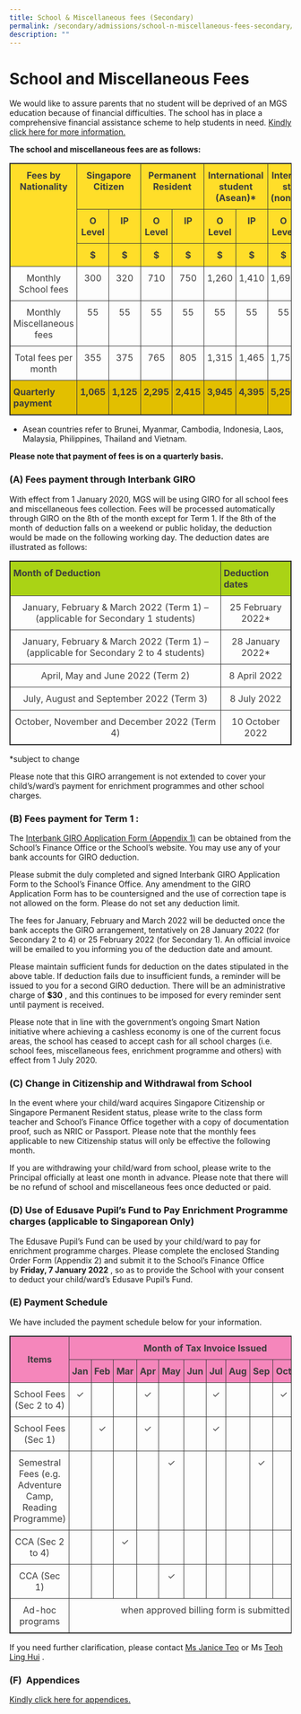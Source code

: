 ```yaml
---
title: School & Miscellaneous fees (Secondary)
permalink: /secondary/admissions/school-n-miscellaneous-fees-secondary/
description: ""
---
```

# School and Miscellaneous Fees&nbsp;

We would like to assure parents that no student will be deprived of an MGS education because of financial difficulties. The school has in place a comprehensive financial assistance scheme to help students in need.&nbsp;[Kindly click here for more information.](https://staging.dt6ildc2mnegy.amplifyapp.com/secondary/admissions/financial-assistance-n-scholarships/)

**The school and miscellaneous fees are as follows:**

<style type="text/css">
.tg {
    border-collapse: collapse;
    border-spacing: 0;
    border: 1px solid;
}
.tg td {
    border: 1px solid;
    border-color: black;
    border-style: solid;
    border-width: 1px;
    overflow: hidden;
    padding: 10px 5px;
    word-break: normal;
}
.tg th {
    border: 1px solid;
    border-color: black;
    border-style: solid;
    border-width: 1px;
    font-weight: normal;
    overflow: hidden;
    padding: 10px 5px;
    word-break: normal;
}
.tg .tg-omza {
    border: 1px solid;
    background-color: #FFDE29;
    color: #3D3D3D;
    font-weight: bold;
    text-align: center;
    vertical-align: top
}
.tg .tg-uwnk {
    border: 1px solid;
    color: #3D3D3D;
    text-align: left;
    vertical-align: top
}
.tg .tg-4whn {
    border: 1px solid;
    background-color: #E2BF00;
    color: #3D3D3D;
    font-weight: bold;
    text-align: left;
    vertical-align: top
}
</style>
<table class="tg" width="100%">
  <thead>
    <tr>
      <th class="tg-omza" rowspan="3" width="20%">Fees by Nationality</th>
      <th colspan="2" class="tg-omza">Singapore Citizen</th>
      <th colspan="2" class="tg-omza">Permanent Resident</th>
      <th colspan="2" class="tg-omza">International student (Asean)*</th>
      <th colspan="2" class="tg-omza">International student (non-Asean)</th>
    </tr>
    <tr>
      <th class="tg-omza" width="10%">O Level</th>
      <th class="tg-omza" width="10%">IP</th>
      <th class="tg-omza" width="10%">O Level</th>
      <th class="tg-omza" width="10%">IP</th>
      <th class="tg-omza" width="10%">O Level</th>
      <th class="tg-omza" width="10%">IP</th>
      <th class="tg-omza" width="10%">O Level</th>
      <th class="tg-omza" width="10%">IP</th>
    </tr>
    <tr>
      <th class="tg-omza" width="10%">$</th>
      <th class="tg-omza" width="10%">$</th>
      <th class="tg-omza" width="10%">$</th>
      <th class="tg-omza" width="10%">$</th>
      <th class="tg-omza" width="10%">$</th>
      <th class="tg-omza" width="10%">$</th>
      <th class="tg-omza" width="10%">$</th>
      <th class="tg-omza" width="10%">$</th>
    </tr>
  </thead>
  <tbody>
    <tr>
      <td class="tg-uwnk" width="20%">Monthly School fees</td>
      <td class="tg-uwnk" width="10%">300</td>
      <td class="tg-uwnk" width="10%">320</td>
      <td class="tg-uwnk" width="10%">710</td>
      <td class="tg-uwnk" width="10%">750</td>
      <td class="tg-uwnk" width="10%">1,260</td>
      <td class="tg-uwnk" width="10%">1,410</td>
      <td class="tg-uwnk" width="10%">1,695</td>
      <td class="tg-uwnk" width="10%">1,900</td>
    </tr>
    <tr>
      <td class="tg-uwnk" width="20%">Monthly Miscellaneous fees</td>
      <td class="tg-uwnk" width="10%">55</td>
      <td class="tg-uwnk" width="10%">55</td>
      <td class="tg-uwnk" width="10%">55</td>
      <td class="tg-uwnk" width="10%">55</td>
      <td class="tg-uwnk" width="10%">55</td>
      <td class="tg-uwnk" width="10%">55</td>
      <td class="tg-uwnk" width="10%">55</td>
      <td class="tg-uwnk" width="10%">55</td>
    </tr>
    <tr>
      <td class="tg-uwnk" width="20%">Total fees per month</td>
      <td class="tg-uwnk" width="10%">355</td>
      <td class="tg-uwnk" width="10%">375</td>
      <td class="tg-uwnk" width="10%">765</td>
      <td class="tg-uwnk" width="10%">805</td>
      <td class="tg-uwnk" width="10%">1,315</td>
      <td class="tg-uwnk" width="10%">1,465</td>
      <td class="tg-uwnk" width="10%">1,750</td>
      <td class="tg-uwnk" width="10%">1,955</td>
    </tr>
    <tr>
      <td class="tg-4whn" width="20%">Quarterly payment</td>
      <td class="tg-4whn" width="10%">1,065</td>
      <td class="tg-4whn" width="10%">1,125</td>
      <td class="tg-4whn" width="10%">2,295</td>
      <td class="tg-4whn" width="10%">2,415</td>
      <td class="tg-4whn" width="10%">3,945</td>
      <td class="tg-4whn" width="10%">4,395</td>
      <td class="tg-4whn" width="10%">5,250</td>
      <td class="tg-4whn" width="10%">5,865</td>
    </tr>
  </tbody>
</table>



* Asean countries refer to Brunei, Myanmar, Cambodia, Indonesia, Laos, Malaysia, Philippines, Thailand and Vietnam.

**Please note that payment of fees is on a quarterly basis.**

### (A) Fees payment through Interbank GIRO

With effect from 1 January 2020, MGS will be using GIRO for all school fees and miscellaneous fees collection. Fees will be processed automatically through GIRO on the 8th of the month except for Term 1. If the 8th of the month of deduction falls on a weekend or public holiday, the deduction would be made on the following working day. The deduction dates are illustrated as follows:

<style type="text/css">
.tg {
	border:1px solid;
    border-collapse: collapse;
    border-spacing: 0;
}
.tg td {
	border:1px solid;
    border-color: black;
    border-style: solid;
    border-width: 1px;
    overflow: hidden;
    padding: 10px 5px;
    word-break: normal;
}
.tg th {
	border:1px solid;
    border-color: black;
    border-style: solid;
    border-width: 1px;
    font-weight: normal;
    overflow: hidden;
    padding: 10px 5px;
    word-break: normal;
}
.tg .tg-uwnk {
	border:1px solid;
    color: #3D3D3D;
    text-align: left;
    vertical-align: top
}
.tg .tg-3dzt {
	border:1px solid;
    background-color: #AAD315;
    color: #3D3D3D;
    font-weight: bold;
    text-align: left;
    vertical-align: top
}
</style>
<table class="tg" width="100%">
  <thead>
    <tr>
      <th class="tg-3dzt" width="75%">Month of Deduction</th>
      <th class="tg-3dzt" width="25%">Deduction dates</th>
    </tr>
  </thead>
  <tbody>
    <tr>
      <td class="tg-uwnk" width="75%">January, February &amp; March 2022 (Term 1) – (applicable for Secondary 1 students)</td>
      <td class="tg-uwnk" width="25%">25 February 2022*</td>
    </tr>
    <tr>
      <td class="tg-uwnk" width="75%">January, February &amp; March 2022 (Term 1) – (applicable for Secondary 2 to 4 students)</td>
      <td class="tg-uwnk" width="25%">28 January 2022*</td>
    </tr>
    <tr>
      <td class="tg-uwnk" width="75%">April, May and June 2022 (Term 2)</td>
      <td class="tg-uwnk" width="25%">8 April 2022</td>
    </tr>
    <tr>
      <td class="tg-uwnk" width="75%">July, August and September 2022 (Term 3)</td>
      <td class="tg-uwnk" width="25%">8 July 2022</td>
    </tr>
    <tr>
      <td class="tg-uwnk" width="75%">October, November and December 2022 (Term 4)</td>
      <td class="tg-uwnk" width="25%">10 October 2022</td>
    </tr>
  </tbody>
</table>


*subject to change

Please note that this GIRO arrangement is not extended to cover your child’s/ward’s payment for enrichment programmes and other school charges.

### (B) Fees payment for Term 1 :

The&nbsp;[Interbank GIRO Application Form (Appendix 1)](https://drive.google.com/file/d/1-NA2hyQirvFf_r-02vIokoCPg-9vDVdD/view?usp=sharing)&nbsp;can be obtained from the School’s Finance Office or the&nbsp;School’s website. You may use any of your bank accounts for GIRO deduction.  

Please submit the duly completed and signed Interbank GIRO Application Form to the School’s Finance Office. Any amendment to the GIRO Application Form has to be countersigned and the use of correction tape is not allowed on the form. Please do not set any deduction limit.  

The fees for January, February and March 2022 will be deducted once the bank accepts the GIRO arrangement, tentatively on 28 January 2022 (for Secondary 2 to 4) or 25 February 2022 (for Secondary 1). An official invoice will be emailed to you informing you of the deduction date and amount.

Please maintain sufficient funds for deduction on the dates stipulated in the above table. If deduction fails due to insufficient funds, a reminder will be issued to you for a second GIRO deduction. There will be an administrative charge of&nbsp;**$30**&nbsp;, and this continues to be imposed for every reminder sent until payment is received.  

Please note that in line with the government’s ongoing Smart Nation initiative where achieving a cashless economy is one of the current focus areas, the school has ceased to accept cash for all school charges (i.e. school fees, miscellaneous fees, enrichment programme and others) with effect from 1 July 2020.

### (C) Change in Citizenship and Withdrawal from School&nbsp;

In the event where your child/ward acquires Singapore Citizenship or Singapore Permanent Resident status, please write to the class form teacher and School’s Finance Office together with a copy of documentation proof, such as NRIC or Passport. Please note that the monthly fees applicable to new Citizenship status will only be effective the following month.

If you are withdrawing your child/ward from school, please write to the Principal officially at least one month in advance. Please note that there will be no refund of school and miscellaneous fees once deducted or paid.&nbsp;

### (D) Use of Edusave Pupil’s Fund to Pay Enrichment Programme charges (applicable to Singaporean Only)

The Edusave Pupil’s Fund can be used by your child/ward to pay for enrichment programme charges. Please complete the enclosed Standing Order Form (Appendix 2) and submit it to the School’s Finance Office by&nbsp;**Friday, 7 January 2022**&nbsp;, so as to provide the School with your consent to deduct your child/ward’s Edusave Pupil’s Fund. 

### (E) Payment Schedule

We have included the payment schedule below for your information.

<style type="text/css">
.tg {
    border: 1px solid;
    border-collapse: collapse;
    border-spacing: 0;
}
.tg td {
    border: 1px solid;
    border-color: black;
    border-style: solid;
    border-width: 1px;
    overflow: hidden;
    padding: 10px 5px;
    word-break: normal;
}
.tg th {
    border: 1px solid;
    border-color: black;
    border-style: solid;
    border-width: 1px;
    font-weight: normal;
    overflow: hidden;
    padding: 10px 5px;
    word-break: normal;
}
.tg .tg-uwnk {
    border: 1px solid;
    color: #3D3D3D;
    text-align: center;
    vertical-align: top
}
.tg .tg-pink {
    border: 1px solid;
    background-color: #F586BB;
    color: #3D3D3D;
    font-weight: bold;
    text-align: center;
    vertical-align: middle;
}
</style>
<table class="tg" width="100%">
  <thead>
    <tr>
      <th class="tg-pink" rowspan="2" width="40%">Items</th>
      <th class="tg-pink" colspan="12">Month of Tax Invoice Issued</th>
    </tr>
    <tr>
      <th class="tg-pink" width="5%">Jan</th>
      <th class="tg-pink" width="5%">Feb</th>
      <th class="tg-pink" width="5%">Mar</th>
      <th class="tg-pink" width="5%">Apr</th>
      <th class="tg-pink" width="5%">May</th>
      <th class="tg-pink" width="5%">Jun</th>
      <th class="tg-pink" width="5%">Jul</th>
      <th class="tg-pink" width="5%">Aug</th>
      <th class="tg-pink" width="5%">Sep</th>
      <th class="tg-pink" width="5%">Oct</th>
      <th class="tg-pink" width="5%">Nov</th>
      <th class="tg-pink" width="5%">Dec</th>
    </tr>
  </thead>
  <tbody>
    <tr>
      <td class="tg-uwnk" width="40%">School Fees (Sec 2 to 4)</td>
      <td class="tg-uwnk" width="5%">✓</td>
      <td class="tg-uwnk" width="5%">&nbsp;</td>
      <td class="tg-uwnk" width="5%">&nbsp;</td>
      <td class="tg-uwnk" width="5%">✓</td>
      <td class="tg-uwnk" width="5%">&nbsp;</td>
      <td class="tg-uwnk" width="5%">&nbsp;</td>
      <td class="tg-uwnk" width="5%">✓</td>
      <td class="tg-uwnk" width="5%">&nbsp;</td>
      <td class="tg-uwnk" width="5%">&nbsp;</td>
      <td class="tg-uwnk" width="5%">✓</td>
      <td class="tg-uwnk" width="5%">&nbsp;</td>
      <td class="tg-uwnk" width="5%">&nbsp;</td>
    </tr>
    <tr>
      <td class="tg-uwnk" width="40%">School Fees (Sec 1)</td>
      <td class="tg-uwnk" width="5%">&nbsp;</td>
      <td class="tg-uwnk" width="5%">✓</td>
      <td class="tg-uwnk" width="5%">&nbsp;</td>
      <td class="tg-uwnk" width="5%">✓</td>
      <td class="tg-uwnk" width="5%">&nbsp;</td>
      <td class="tg-uwnk" width="5%">&nbsp;</td>
      <td class="tg-uwnk" width="5%">✓</td>
      <td class="tg-uwnk" width="5%">&nbsp;</td>
      <td class="tg-uwnk" width="5%">&nbsp;</td>
      <td class="tg-uwnk" width="5%">&nbsp;</td>
      <td class="tg-uwnk" width="5%">&nbsp;</td>
      <td class="tg-uwnk" width="5%">&nbsp;</td>
    </tr>
    <tr>
      <td class="tg-uwnk" width="40%">Semestral Fees (e.g. Adventure Camp, Reading Programme)</td>
      <td class="tg-uwnk" width="5%">&nbsp;</td>
      <td class="tg-uwnk" width="5%">&nbsp;</td>
      <td class="tg-uwnk" width="5%">&nbsp;</td>
      <td class="tg-uwnk" width="5%">&nbsp;</td>
      <td class="tg-uwnk" width="5%">✓</td>
      <td class="tg-uwnk" width="5%">&nbsp;</td>
      <td class="tg-uwnk" width="5%">&nbsp;</td>
      <td class="tg-uwnk" width="5%">&nbsp;</td>
      <td class="tg-uwnk" width="5%">✓</td>
      <td class="tg-uwnk" width="5%">&nbsp;</td>
      <td class="tg-uwnk" width="5%">&nbsp;</td>
      <td class="tg-uwnk" width="5%">&nbsp;</td>
    </tr>
    <tr>
      <td class="tg-uwnk" width="40%">CCA (Sec 2 to 4)</td>
      <td class="tg-uwnk" width="5%">&nbsp;</td>
      <td class="tg-uwnk" width="5%">&nbsp;</td>
      <td class="tg-uwnk" width="5%">✓</td>
      <td class="tg-uwnk" width="5%">&nbsp;</td>
      <td class="tg-uwnk" width="5%">&nbsp;</td>
      <td class="tg-uwnk" width="5%">&nbsp;</td>
      <td class="tg-uwnk" width="5%">&nbsp;</td>
      <td class="tg-uwnk" width="5%">&nbsp;</td>
      <td class="tg-uwnk" width="5%">&nbsp;</td>
      <td class="tg-uwnk" width="5%">&nbsp;</td>
      <td class="tg-uwnk" width="5%">&nbsp;</td>
      <td class="tg-uwnk" width="5%">&nbsp;</td>
    </tr>
    <tr>
      <td class="tg-uwnk">CCA (Sec 1)</td>
      <td class="tg-uwnk">&nbsp;</td>
      <td class="tg-uwnk">&nbsp;</td>
      <td class="tg-uwnk">&nbsp;</td>
      <td class="tg-uwnk">&nbsp;</td>
      <td class="tg-uwnk">✓</td>
      <td class="tg-uwnk">&nbsp;</td>
      <td class="tg-uwnk">&nbsp;</td>
      <td class="tg-uwnk">&nbsp;</td>
      <td class="tg-uwnk">&nbsp;</td>
      <td class="tg-uwnk">&nbsp;</td>
      <td class="tg-uwnk">&nbsp;</td>
      <td class="tg-uwnk">&nbsp;</td>
    </tr>
    <tr>
      <td class="tg-uwnk" width="40%">Ad-hoc programs</td>
      <td class="tg-uwnk" colspan="12">when approved billing form is submitted</td>
    </tr>
  </tbody>
</table>


If you need further clarification, please contact&nbsp;[Ms Janice Teo](mailto:janice_teo@mgs.sch.edu.sg)&nbsp;or&nbsp;Ms&nbsp;[Teoh Ling Hui](mailto:teoh_ling_hui@msg.sch.edu.sg)&nbsp;.

### (F)&nbsp; Appendices

[Kindly click here for appendices.](https://drive.google.com/drive/folders/1BDgtWQMTX8t_l6so2RyBuY2HEzJ-hp4v?usp=sharing)